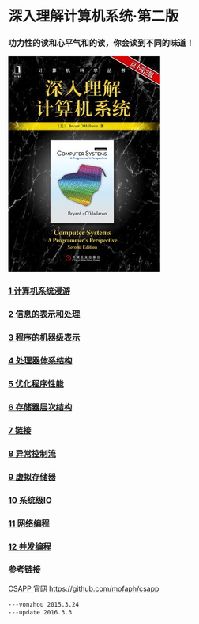 #  深入理解计算机系统·第二版


### 功力性的读和心平气和的读，你会读到不同的味道！ 

![](csapp.jpg)





### [1 计算机系统漫游](chapter01)
### [2 信息的表示和处理](chapter02)
### [3 程序的机器级表示](chapter03)
### [4 处理器体系结构](chapter04)
### [5 优化程序性能](chapter05)
### [6 存储器层次结构](chapter06)
### [7 链接](chapter07)
### [8 异常控制流](chapter08)
### [9 虚拟存储器](chapter09)
### [10 系统级IO](chapter10)
### [11 网络编程](chapter11)
### [12 并发编程](chapter12)

### 参考链接
[CSAPP 官网](http://csapp.cs.cmu.edu/public/students.html)
https://github.com/mofaph/csapp

	

	---vonzhou 2015.3.24
	---update 2016.3.3


	


